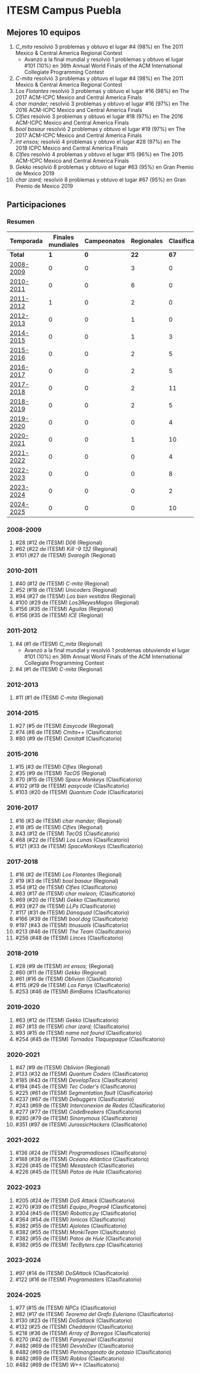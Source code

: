 # ITESM Campus Puebla

## Mejores 10 equipos

1. _C_mita_ resolvió 3 problemas y obtuvo el lugar #4 (98%) en The 2011 Mexico & Central America Regional Contest
    - Avanzó a la final mundial y resolvió 1 problemas y obtuvo el lugar #101 (10%) en 36th Annual World Finals of the ACM International Collegiate Programming Contest
1. _C-mita_ resolvió 3 problemas y obtuvo el lugar #4 (98%) en The 2011 Mexico & Central America Regional Contest
1. _Los Flotantes_ resolvió 3 problemas y obtuvo el lugar #16 (98%) en The 2017 ACM-ICPC Mexico and Central America Finals
1. _char mander;_ resolvió 3 problemas y obtuvo el lugar #16 (97%) en The 2016 ACM-ICPC Mexico and Central America Finals
1. _Clfies_ resolvió 3 problemas y obtuvo el lugar #18 (97%) en The 2016 ACM-ICPC Mexico and Central America Finals
1. _bool basaur_ resolvió 2 problemas y obtuvo el lugar #19 (97%) en The 2017 ACM-ICPC Mexico and Central America Finals
1. _int ensos;_ resolvió 4 problemas y obtuvo el lugar #28 (97%) en The 2018 ICPC Mexico and Central America Finals
1. _Clfies_ resolvió 4 problemas y obtuvo el lugar #15 (96%) en The 2015 ACM-ICPC Mexico and Central America Finals
1. _Gekko_ resolvió 8 problemas y obtuvo el lugar #63 (95%) en Gran Premio de Mexico 2019
1. _char izard;_ resolvió 8 problemas y obtuvo el lugar #67 (95%) en Gran Premio de Mexico 2019

## Participaciones

### Resumen

| Temporada | Finales mundiales | Campeonatos | Regionales | Clasificatorios | Equipos |
| --- | --- | --- | --- | --- | --- |
| **Total** | **1** | **0** | **22** | **67** | **79** |
| [2008-2009](#2008-2009) | 0 | 0 | 3 | 0 | 3 |
| [2010-2011](#2010-2011) | 0 | 0 | 6 | 0 | 6 |
| [2011-2012](#2011-2012) | 1 | 0 | 2 | 0 | 2 |
| [2012-2013](#2012-2013) | 0 | 0 | 1 | 0 | 1 |
| [2014-2015](#2014-2015) | 0 | 0 | 1 | 3 | 3 |
| [2015-2016](#2015-2016) | 0 | 0 | 2 | 5 | 5 |
| [2016-2017](#2016-2017) | 0 | 0 | 2 | 5 | 5 |
| [2017-2018](#2017-2018) | 0 | 0 | 2 | 11 | 11 |
| [2018-2019](#2018-2019) | 0 | 0 | 2 | 5 | 5 |
| [2019-2020](#2019-2020) | 0 | 0 | 0 | 4 | 4 |
| [2020-2021](#2020-2021) | 0 | 0 | 1 | 10 | 10 |
| [2021-2022](#2021-2022) | 0 | 0 | 0 | 4 | 4 |
| [2022-2023](#2022-2023) | 0 | 0 | 0 | 8 | 8 |
| [2023-2024](#2023-2024) | 0 | 0 | 0 | 2 | 2 |
| [2024-2025](#2024-2025) | 0 | 0 | 0 | 10 | 10 |

### 2008-2009

1. #28 (#12 de ITESM) _D06_ (Regional)
1. #62 (#22 de ITESM) _Kill -9 132_ (Regional)
1. #101 (#27 de ITESM) _Svarogih_ (Regional)

### 2010-2011

1. #40 (#12 de ITESM) _C-mita_ (Regional)
1. #52 (#18 de ITESM) _Unicoders_ (Regional)
1. #94 (#27 de ITESM) _Los bien vestidos_ (Regional)
1. #100 (#29 de ITESM) _Los3ReyesMagos_ (Regional)
1. #156 (#35 de ITESM) _Aguilas_ (Regional)
1. #156 (#35 de ITESM) _ICE_ (Regional)

### 2011-2012

1. #4 (#1 de ITESM) _C_mita_ (Regional)
    - Avanzó a la final mundial y resolvió 1 problemas obtuviendo el lugar #101 (10%) en 36th Annual World Finals of the ACM International Collegiate Programming Contest
1. #4 (#1 de ITESM) _C-mita_ (Regional)

### 2012-2013

1. #11 (#1 de ITESM) _C-mita_ (Regional)

### 2014-2015

1. #27 (#5 de ITESM) _Easycode_ (Regional)
1. #74 (#8 de ITESM) _Cmita++_ (Clasificatorio)
1. #80 (#9 de ITESM) _Cemita#_ (Clasificatorio)

### 2015-2016

1. #15 (#3 de ITESM) _Clfies_ (Regional)
1. #35 (#9 de ITESM) _TacOS_ (Regional)
1. #70 (#15 de ITESM) _Space Monkeys_ (Clasificatorio)
1. #102 (#19 de ITESM) _easycode_ (Clasificatorio)
1. #103 (#20 de ITESM) _Quantum Code_ (Clasificatorio)

### 2016-2017

1. #16 (#3 de ITESM) _char mander;_ (Regional)
1. #18 (#5 de ITESM) _Clfies_ (Regional)
1. #43 (#12 de ITESM) _TacOS_ (Clasificatorio)
1. #68 (#22 de ITESM) _Los Lunas_ (Clasificatorio)
1. #121 (#33 de ITESM) _SpaceMonkeys_ (Clasificatorio)

### 2017-2018

1. #16 (#2 de ITESM) _Los Flotantes_ (Regional)
1. #19 (#3 de ITESM) _bool basaur_ (Regional)
1. #54 (#12 de ITESM) _Clfies_ (Clasificatorio)
1. #63 (#17 de ITESM) _char meleon;_ (Clasificatorio)
1. #69 (#20 de ITESM) _Gekko_ (Clasificatorio)
1. #93 (#27 de ITESM) _LLPs_ (Clasificatorio)
1. #117 (#31 de ITESM) _Dansquad_ (Clasificatorio)
1. #166 (#39 de ITESM) _bool.dog_ (Clasificatorio)
1. #197 (#43 de ITESM) _Itnusuals_ (Clasificatorio)
1. #213 (#46 de ITESM) _The Team_ (Clasificatorio)
1. #256 (#48 de ITESM) _Linces_ (Clasificatorio)

### 2018-2019

1. #28 (#9 de ITESM) _int ensos;_ (Regional)
1. #60 (#11 de ITESM) _Gekko_ (Regional)
1. #61 (#16 de ITESM) _Oblivion_ (Clasificatorio)
1. #115 (#29 de ITESM) _Los Fanys_ (Clasificatorio)
1. #253 (#46 de ITESM) _BimBams_ (Clasificatorio)

### 2019-2020

1. #63 (#12 de ITESM) _Gekko_ (Clasificatorio)
1. #67 (#13 de ITESM) _char izard;_ (Clasificatorio)
1. #93 (#15 de ITESM) _name not found_ (Clasificatorio)
1. #254 (#45 de ITESM) _Tornados Tlaquepaque_ (Clasificatorio)

### 2020-2021

1. #47 (#9 de ITESM) _Oblivion_ (Regional)
1. #133 (#32 de ITESM) _Quantum Coders_ (Clasificatorio)
1. #185 (#43 de ITESM) _DevelopTecs_ (Clasificatorio)
1. #194 (#45 de ITESM) _Tec Coder's_ (Clasificatorio)
1. #225 (#61 de ITESM) _Segmentation fault_ (Clasificatorio)
1. #237 (#67 de ITESM) _Debuggers_ (Clasificatorio)
1. #243 (#69 de ITESM) _Interconexion de Redes_ (Clasificatorio)
1. #277 (#77 de ITESM) _CodeBreakers_ (Clasificatorio)
1. #280 (#79 de ITESM) _Sinonymous_ (Clasificatorio)
1. #351 (#97 de ITESM) _JurassicHackers_ (Clasificatorio)

### 2021-2022

1. #136 (#24 de ITESM) _Programadioses_ (Clasificatorio)
1. #188 (#39 de ITESM) _Océano Atlántico_ (Clasificatorio)
1. #226 (#45 de ITESM) _Mexastech_ (Clasificatorio)
1. #226 (#45 de ITESM) _Patos de Hule_ (Clasificatorio)

### 2022-2023

1. #205 (#24 de ITESM) _DoS Attack_ (Clasificatorio)
1. #270 (#39 de ITESM) _Equipo_Progra4_ (Clasificatorio)
1. #304 (#45 de ITESM) _Robotics.py_ (Clasificatorio)
1. #364 (#54 de ITESM) _Ionicos_ (Clasificatorio)
1. #382 (#55 de ITESM) _Ajolotes_ (Clasificatorio)
1. #382 (#55 de ITESM) _MonkiTeam_ (Clasificatorio)
1. #382 (#55 de ITESM) _Patos de Hule_ (Clasificatorio)
1. #382 (#55 de ITESM) _TecByters.cpp_ (Clasificatorio)

### 2023-2024

1. #97 (#14 de ITESM) _DoSAttack_ (Clasificatorio)
1. #122 (#16 de ITESM) _Programasters_ (Clasificatorio)

### 2024-2025

1. #77 (#15 de ITESM) _NPCs_ (Clasificatorio)
1. #82 (#17 de ITESM) _Teorema del Grafo Euleriano_ (Clasificatorio)
1. #130 (#23 de ITESM) _DoSattack_ (Clasificatorio)
1. #132 (#25 de ITESM) _Cheddarini_ (Clasificatorio)
1. #218 (#36 de ITESM) _Array of Borregos_ (Clasificatorio)
1. #270 (#42 de ITESM) _Fanyezoiel_ (Clasificatorio)
1. #482 (#69 de ITESM) _DevsInDev_ (Clasificatorio)
1. #482 (#69 de ITESM) _Permanganato de potasio_ (Clasificatorio)
1. #482 (#69 de ITESM) _Roblos_ (Clasificatorio)
1. #482 (#69 de ITESM) _W++_ (Clasificatorio)




